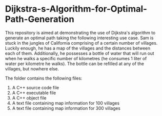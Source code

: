 # Dijkstra-s-Algorithm-for-Optimal-Path-Generation
This repository is aimed at demonstrating the use of Dijkstra's algorithm to generate an optimal path taking the following interesting use case. Sam is stuck in the jungles of California comprising of a certain number of villages. Luckily enough, he has a map of the villages and the distances between each of them. Additionally, he possesses a bottle of water that will run out when he walks a specific number of kilometres (he consumes 1 liter of water per kilometre he walks). The bottle can be refilled at any of the villages, but nowhere else. 


The folder contains the following files:
1. A C++ source code file
2. A C++ executable file
3. A C++ object file
4. A text file containing map information for 100 villages
5. A text file containing map information for 300 villages
